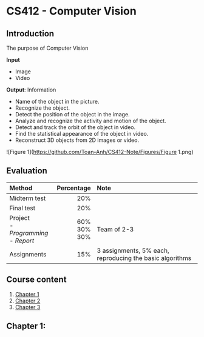 CS412 - Computer Vision
================================================================================

Introduction
--------------------------------------------------------------------------------
The purpose of Computer Vision

**Input**
- Image
- Video

**Output**: Information
- Name of the object in the picture.
- Recognize the object.
- Detect the position of the object in the image.
- Analyze and recognize the activity and motion of the object.
- Detect and track the orbit of the object in video.
- Find the statistical appearance of the object in video.
- Reconstruct 3D objects from 2D images or video.


![Figure 1](https://github.com/Toan-Anh/CS412-Note/Figures/Figure 1.png)



Evaluation
--------------------------------------------------------------------------------
| Method                                     | Percentage          | Note                                                     |
|:-------------------------------------------|--------------------:|:---------------------------------------------------------|
| Midterm test                               |                 20% |                                                          |
| Final test                                 |                 20% |                                                          |
| Project<br/>- *Programming*<br/>- *Report* | 60%<br/>30%<br/>30% | Team of 2-3                                              |
| Assignments                                |                 15% | 3 assignments, 5% each, reproducing the basic algorithms |


Course content
--------------------------------------------------------------------------------
1. [Chapter 1](#chapter-1)
2. [Chapter 2](#chapter-2)
3. [Chapter 3](#chapter-3)


<a name="chapter-1"></a>Chapter 1: 
--------------------------------------------------------------------------------

